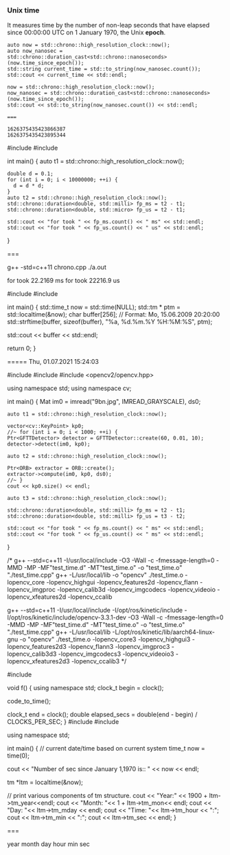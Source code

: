 ### Unix time

It measures time by the number of non-leap seconds that have elapsed since 00:00:00 UTC on 1 January 1970, the Unix **epoch**.

```
auto now = std::chrono::high_resolution_clock::now();
auto now_nanosec = std::chrono::duration_cast<std::chrono::nanoseconds>(now.time_since_epoch());
std::string current_time = std::to_string(now_nanosec.count());
std::cout << current_time << std::endl;

now = std::chrono::high_resolution_clock::now();
now_nanosec = std::chrono::duration_cast<std::chrono::nanoseconds>(now.time_since_epoch());
std::cout << std::to_string(now_nanosec.count()) << std::endl;

===

1626375435423866387
1626375435423895344
```



#include <iostream>
#include <chrono>

int main() {
    auto t1 = std::chrono::high_resolution_clock::now();
    
    double d = 0.1;
    for (int i = 0; i < 10000000; ++i) {
      d = d * d;
    }
    auto t2 = std::chrono::high_resolution_clock::now();
    std::chrono::duration<double, std::milli> fp_ms = t2 - t1;
    std::chrono::duration<double, std::micro> fp_us = t2 - t1;
    
    std::cout << "for took " << fp_ms.count() << " ms" << std::endl;
    std::cout << "for took " << fp_us.count() << " us" << std::endl;
}

===

g++ -std=c++11 chrono.cpp 
./a.out

for took 22.2169 ms
for took 22216.9 us



#include <iostream>
#include <ctime>

int main() {
  std::time_t now = std::time(NULL);
  std::tm * ptm = std::localtime(&now);
  char buffer[256];
  // Format: Mo, 15.06.2009 20:20:00
  std::strftime(buffer, sizeof(buffer), "%a, %d.%m.%Y %H:%M:%S", ptm);
  
  std::cout << buffer << std::endl;

  return 0;
}

=====
Thu, 01.07.2021 15:24:03


#include <iostream>
#include <chrono>
#include <opencv2/opencv.hpp>

using namespace std;
using namespace cv;

int main() {
    Mat im0 = imread("9bn.jpg", IMREAD_GRAYSCALE), ds0;
    
    auto t1 = std::chrono::high_resolution_clock::now();

    vector<cv::KeyPoint> kp0;
    //~ for (int i = 0; i < 1000; ++i) {
    Ptr<GFTTDetector> detector = GFTTDetector::create(60, 0.01, 10);
    detector->detect(im0, kp0);

    auto t2 = std::chrono::high_resolution_clock::now();

    Ptr<ORB> extractor = ORB::create();
    extractor->compute(im0, kp0, ds0);
    //~ }
    cout << kp0.size() << endl;

    auto t3 = std::chrono::high_resolution_clock::now();
    
    std::chrono::duration<double, std::milli> fp_ms = t2 - t1;
    std::chrono::duration<double, std::milli> fp_us = t3 - t2;
    
    std::cout << "for took " << fp_ms.count() << " ms" << std::endl;
    std::cout << "for took " << fp_us.count() << " ms" << std::endl;
}

/*
g++ --std=c++11 -I/usr/local/include -O3 -Wall -c -fmessage-length=0 -MMD -MP -MF"test_time.d" -MT"test_time.o" -o "test_time.o" "./test_time.cpp"
g++ -L/usr/local/lib -o "opencv"  ./test_time.o   -lopencv_core -lopencv_highgui -lopencv_features2d -lopencv_flann -lopencv_imgproc -lopencv_calib3d -lopencv_imgcodecs -lopencv_videoio -lopencv_xfeatures2d -lopencv_ccalib


g++ --std=c++11 -I/usr/local/include -I/opt/ros/kinetic/include -I/opt/ros/kinetic/include/opencv-3.3.1-dev -O3 -Wall -c -fmessage-length=0 -MMD -MP -MF"test_time.d" -MT"test_time.o" -o "test_time.o" "./test_time.cpp"
g++ -L/usr/local/lib -L/opt/ros/kinetic/lib/aarch64-linux-gnu -o "opencv"  ./test_time.o   -lopencv_core3 -lopencv_highgui3 -lopencv_features2d3 -lopencv_flann3 -lopencv_imgproc3 -lopencv_calib3d3 -lopencv_imgcodecs3 -lopencv_videoio3 -lopencv_xfeatures2d3 -lopencv_ccalib3
*/


#include <ctime>

void f() {
  using namespace std;
  clock_t begin = clock();

  code_to_time();

  clock_t end = clock();
  double elapsed_secs = double(end - begin) / CLOCKS_PER_SEC;
}
#include <iostream>
#include <ctime>

using namespace std;

int main() {
   // current date/time based on current system
   time_t now = time(0);

   cout << "Number of sec since January 1,1970 is:: " << now << endl;

   tm *ltm = localtime(&now);

   // print various components of tm structure.
   cout << "Year:" << 1900 + ltm->tm_year<<endl;
   cout << "Month: "<< 1 + ltm->tm_mon<< endl;
   cout << "Day: "<< ltm->tm_mday << endl;
   cout << "Time: "<< ltm->tm_hour << ":";
   cout << ltm->tm_min << ":";
   cout << ltm->tm_sec << endl;
}

===

year month day hour min sec

